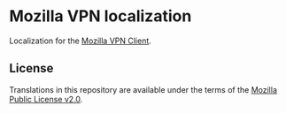 # Mozilla VPN localization

Localization for the [Mozilla VPN Client](https://github.com/mozilla-mobile/mozilla-vpn-client).

## License

Translations in this repository are available under the terms of the [Mozilla Public License v2.0](http://www.mozilla.org/MPL/2.0/).
